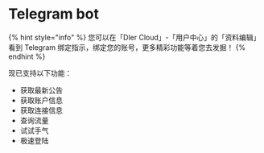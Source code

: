 # Telegram bot

{% hint style="info" %}
您可以在「Dler Cloud」-「用户中心」的「资料编辑」看到 Telegram 绑定指示，绑定您的账号，更多精彩功能等着您去发掘！
{% endhint %}



现已支持以下功能：

* 获取最新公告
* 获取账户信息
* 获取连接信息
* 查询流量
* 试试手气
* 极速登陆



